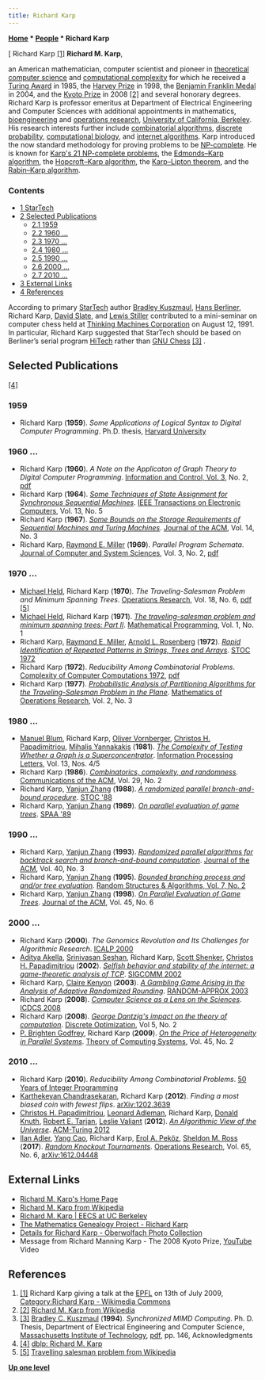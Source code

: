 ```yaml
---
title: Richard Karp
---
```

**[Home](Home "Home") \* [People](People "People") \* Richard Karp**



[ Richard Karp <a id="cite-note-1" href="#cite-ref-1">[1]</a>
**Richard M. Karp**,  

an American mathematician, computer scientist and pioneer in [theoretical computer science](https://en.wikipedia.org/wiki/Theoretical_computer_science) and [computational complexity](https://en.wikipedia.org/wiki/Computational_complexity_theory) for which he received a [Turing Award](https://en.wikipedia.org/wiki/Turing_Award) in 1985, the [Harvey Prize](https://en.wikipedia.org/wiki/Harvey_Prize) in 1998, the [Benjamin Franklin Medal](https://en.wikipedia.org/wiki/Benjamin_Franklin_Medal_%28Franklin_Institute%29) in 2004, and the [Kyoto Prize](https://en.wikipedia.org/wiki/Kyoto_Prize) in 2008 <a id="cite-note-2" href="#cite-ref-2">[2]</a> and several honorary degrees. 
Richard Karp is professor emeritus at Department of Electrical Engineering and Computer Sciences with additional appointments in mathematics, [bioengineering](https://en.wikipedia.org/wiki/Biological_engineering) and [operations research](https://en.wikipedia.org/wiki/Operations_research), [University of California, Berkeley](University_of_California,_Berkeley "University of California, Berkeley"). 
His research interests further include [combinatorial algorithms](https://en.wikipedia.org/wiki/Combinatorial_optimization), [discrete probability](https://en.wikipedia.org/wiki/Probability_distribution#Discrete_probability_distribution), [computational biology](https://en.wikipedia.org/wiki/Computational_biology), and [internet algorithms](https://en.wikipedia.org/wiki/Category:Internet_search_algorithms). 
Karp introduced the now standard methodology for proving problems to be [NP-complete](https://en.wikipedia.org/wiki/NP-complete). He is known for [Karp's 21 NP-complete problems](https://en.wikipedia.org/wiki/Karp%27s_21_NP-complete_problems), the [Edmonds–Karp algorithm](https://en.wikipedia.org/wiki/Edmonds%E2%80%93Karp_algorithm), the [Hopcroft–Karp algorithm](https://en.wikipedia.org/wiki/Hopcroft%E2%80%93Karp_algorithm), the [Karp–Lipton theorem](https://en.wikipedia.org/wiki/Karp%E2%80%93Lipton_theorem), and the [Rabin–Karp algorithm](https://en.wikipedia.org/wiki/Rabin%E2%80%93Karp_algorithm). 



### Contents


* [1 StarTech](#startech)
* [2 Selected Publications](#selected-publications)
	+ [2.1 1959](#1959)
	+ [2.2 1960 ...](#1960-...)
	+ [2.3 1970 ...](#1970-...)
	+ [2.4 1980 ...](#1980-...)
	+ [2.5 1990 ...](#1990-...)
	+ [2.6 2000 ...](#2000-...)
	+ [2.7 2010 ...](#2010-...)
* [3 External Links](#external-links)
* [4 References](#references)






According to primary [StarTech](StarTech "StarTech") author [Bradley Kuszmaul](Bradley_Kuszmaul "Bradley Kuszmaul"), [Hans Berliner](Hans_Berliner "Hans Berliner"), Richard Karp, [David Slate](David_Slate "David Slate"), and [Lewis Stiller](Lewis_Stiller "Lewis Stiller") contributed to a mini-seminar on computer chess held at [Thinking Machines Corporation](https://en.wikipedia.org/wiki/Thinking_Machines_Corporation) on August 12, 1991. In particular, Richard Karp suggested that StarTech should be based on Berliner’s serial program [HiTech](HiTech "HiTech") rather than [GNU Chess](GNU_Chess "GNU Chess") <a id="cite-note-3" href="#cite-ref-3">[3]</a> .



## Selected Publications


<a id="cite-note-4" href="#cite-ref-4">[4]</a>



### 1959


* Richard Karp (**1959**). *Some Applications of Logical Syntax to Digital Computer Programming*. Ph.D. thesis, [Harvard University](Harvard_University "Harvard University")


### 1960 ...


* Richard Karp (**1960**). *A Note on the Applicaton of Graph Theory to Digital Computer Programming*. [Information and Control, Vol. 3](https://dblp.uni-trier.de/db/journals/iandc/iandc3.html), No. 2, [pdf](https://core.ac.uk/download/pdf/82251489.pdf)
* Richard Karp (**1964**). *[Some Techniques of State Assignment for Synchronous Sequential Machines](https://ieeexplore.ieee.org/document/4038244)*. [IEEE Transactions on Electronic Computers](IEEE#TOC "IEEE"), Vol. 13, No. 5
* Richard Karp (**1967**). *[Some Bounds on the Storage Requirements of Sequential Machines and Turing Machines](https://dl.acm.org/citation.cfm?id=321410)*. [Journal of the ACM](ACM#Journal "ACM"), Vol. 14, No. 3
* Richard Karp, [Raymond E. Miller](https://dblp.uni-trier.de/pers/hd/m/Miller:Raymond_E=) (**1969**). *Parallel Program Schemata*. [Journal of Computer and System Sciences](https://en.wikipedia.org/wiki/Journal_of_Computer_and_System_Sciences), Vol. 3, No. 2, [pdf](https://core.ac.uk/download/pdf/82202840.pdf)


### 1970 ...


* [Michael Held](https://dblp.uni-trier.de/pers/hd/h/Held:Michael), Richard Karp (**1970**). *The Traveling-Salesman Problem and Minimum Spanning Trees*. [Operations Research](https://en.wikipedia.org/wiki/Operations_Research_(journal)), Vol. 18, No. 6, [pdf](https://www.cse.wustl.edu/~ychen/7102/Karp-TSP.pdf) <a id="cite-note-5" href="#cite-ref-5">[5]</a>
* [Michael Held](https://dblp.uni-trier.de/pers/hd/h/Held:Michael), Richard Karp (**1971**). [*The traveling-salesman problem and minimum spanning trees: Part II*](https://link.springer.com/article/10.1007%2FBF01584070). [Mathematical Programming](https://en.wikipedia.org/wiki/Mathematical_Programming), Vol. 1, No. 1
* Richard Karp, [Raymond E. Miller](https://dblp.uni-trier.de/pers/hd/m/Miller:Raymond_E=), [Arnold L. Rosenberg](Mathematician#ALRosenberg "Mathematician") (**1972**). *[Rapid Identification of Repeated Patterns in Strings, Trees and Arrays](https://www.semanticscholar.org/paper/Rapid-Identification-of-Repeated-Patterns-in-Trees-Karp-Miller/b3387ef7e1466b91174604e097a6bd6fa57498d2)*. [STOC 1972](https://dblp.uni-trier.de/db/conf/stoc/stoc72.html)
* Richard Karp (**1972**). *Reducibility Among Combinatorial Problems*. [Complexity of Computer Computations 1972](https://dblp.uni-trier.de/db/conf/coco/cocc1972.html), [pdf](https://people.eecs.berkeley.edu/~luca/cs172/karp.pdf)
* Richard Karp (**1977**). *[Probabilistic Analysis of Partitioning Algorithms for the Traveling-Salesman Problem in the Plane](https://www.semanticscholar.org/paper/Probabilistic-Analysis-of-Partitioning-Algorithms-Karp/c911bd9f91a00e64f1f8e14619a35157a2084f86)*. [Mathematics of Operations Research](https://en.wikipedia.org/wiki/Mathematics_of_Operations_Research), Vol. 2, No. 3


### 1980 ...


* [Manuel Blum](Mathematician#Blum "Mathematician"), Richard Karp, [Oliver Vornberger](Oliver_Vornberger "Oliver Vornberger"), [Christos H. Papadimitriou](Mathematician#CHPapadimitriou "Mathematician"), [Mihalis Yannakakis](Mathematician#MYannakakis "Mathematician") (**1981**). *[The Complexity of Testing Whether a Graph is a Superconcentrator](https://www.sciencedirect.com/science/article/pii/0020019081900508)*. [Information Processing Letters](https://en.wikipedia.org/wiki/Information_Processing_Letters), Vol. 13, Nos. 4/5
* Richard Karp (**1986**). *[Combinatorics, complexity, and randomness](https://dl.acm.org/citation.cfm?id=5658)*. [Communications of the ACM](ACM#Communications "ACM"), Vol. 29, No. 2
* Richard Karp, [Yanjun Zhang](Yanjun_Zhang "Yanjun Zhang") (**1988**). *[A randomized parallel branch-and-bound procedure](https://dl.acm.org/citation.cfm?id=62212.62240)*. [STOC '88](http://www.informatik.uni-trier.de/%7Eley/db/conf/stoc/stoc88.html)
* Richard Karp, [Yanjun Zhang](Yanjun_Zhang "Yanjun Zhang") (**1989**). *[On parallel evaluation of game trees](https://www.icsi.berkeley.edu/icsi/node/2253)*. [SPAA '89](http://www.informatik.uni-trier.de/%7Eley/db/conf/spaa/spaa89.html)


### 1990 ...


* Richard Karp, [Yanjun Zhang](Yanjun_Zhang "Yanjun Zhang") (**1993**). *[Randomized parallel algorithms for backtrack search and branch-and-bound computation](https://dl.acm.org/citation.cfm?id=62212.62240)*. [Journal of the ACM](ACM#Journal "ACM"), Vol. 40, No. 3
* Richard Karp, [Yanjun Zhang](Yanjun_Zhang "Yanjun Zhang") (**1995**). *[Bounded branching process and and/or tree evaluation](https://dl.acm.org/citation.cfm?id=1943722)*. [Random Structures & Algorithms, Vol. 7, No. 2](http://onlinelibrary.wiley.com/doi/10.1002/rsa.v7:2/issuetoc)
* Richard Karp, [Yanjun Zhang](Yanjun_Zhang "Yanjun Zhang") (**1998**). *[On Parallel Evaluation of Game Trees](https://dl.acm.org/citation.cfm?doid=293347.293353)*. [Journal of the ACM](ACM#Journal "ACM"), Vol. 45, No. 6


### 2000 ...


* Richard Karp (**2000**). *The Genomics Revolution and Its Challenges for Algorithmic Research*. [ICALP 2000](https://dblp.uni-trier.de/db/conf/icalp/icalp2000.html)
* [Aditya Akella](Mathematician#AAkella "Mathematician"), [Srinivasan Seshan](Mathematician#SSeshan "Mathematician"), Richard Karp, [Scott Shenker](Mathematician#SShenker "Mathematician"), [Christos H. Papadimitriou](Mathematician#CHPapadimitriou "Mathematician") (**2002**). *[Selfish behavior and stability of the internet: a game-theoretic analysis of TCP](https://dl.acm.org/citation.cfm?id=633037)*. [SIGCOMM 2002](https://dblp.uni-trier.de/db/conf/sigcomm/sigcomm2002.html)
* Richard Karp, [Claire Kenyon](Mathematician#CKenyon "Mathematician") (**2003**). *[A Gambling Game Arising in the Analysis of Adaptive Randomized Rounding](https://link.springer.com/chapter/10.1007/978-3-540-45198-3_28)*. [RANDOM-APPROX 2003](https://dblp.uni-trier.de/db/conf/random/random2003.html)
* Richard Karp (**2008**). *[Computer Science as a Lens on the Sciences](https://ieeexplore.ieee.org/document/4595861)*. [ICDCS 2008](https://dblp.uni-trier.de/db/conf/icdcs/icdcs2008.html)
* Richard Karp (**2008**). *[George Dantzig's impact on the theory of computation](https://www.sciencedirect.com/science/article/pii/S1572528607000370)*. [Discrete Optimization](https://www.journals.elsevier.com/discrete-optimization), Vol 5, No. 2
* [P. Brighten Godfrey](Mathematician#PBGodfrey "Mathematician"), Richard Karp (**2009**). *[On the Price of Heterogeneity in Parallel Systems](https://link.springer.com/article/10.1007/s00224-008-9102-5)*. [Theory of Computing Systems](https://en.wikipedia.org/wiki/Theory_of_Computing_Systems), Vol. 45, No. 2


### 2010 ...


* Richard Karp (**2010**). *Reducibility Among Combinatorial Problems*. [50 Years of Integer Programming](https://dblp.uni-trier.de/db/books/daglib/0023873.html)
* [Karthekeyan Chandrasekaran](Mathematician#KChandrasekaran "Mathematician"), Richard Karp (**2012**). *Finding a most biased coin with fewest flips*. [arXiv:1202.3639](https://arxiv.org/abs/1202.3639)
* [Christos H. Papadimitriou](Mathematician#CHPapadimitriou "Mathematician"), [Leonard Adleman](Mathematician#LAdleman "Mathematician"), Richard Karp, [Donald Knuth](Donald_Knuth "Donald Knuth"), [Robert E. Tarjan](Mathematician#RETarjan "Mathematician"), [Leslie Valiant](Mathematician#LValiant "Mathematician") (**2012**). *[An Algorithmic View of the Universe](https://dl.acm.org/citation.cfm?id=2322189)*. [ACM-Turing 2012](Algorithms#ACM-Turing "Algorithms")
* [Ilan Adler](Mathematician#IAdler "Mathematician"), [Yang Cao](Mathematician#YangCao "Mathematician"), Richard Karp, [Erol A. Peköz](Mathematician#EAPekoz "Mathematician"), [Sheldon M. Ross](Mathematician#SMRoss "Mathematician") (**2017**). *[Random Knockout Tournaments](https://pubsonline.informs.org/doi/10.1287/opre.2017.1657)*. [Operations Research](https://en.wikipedia.org/wiki/Operations_Research_(journal)), Vol. 65, No. 6, [arXiv:1612.04448](https://arxiv.org/abs/1612.04448)


## External Links


* [Richard M. Karp's Home Page](http://www.cs.berkeley.edu/%7Ekarp/)
* [Richard M. Karp from Wikipedia](https://en.wikipedia.org/wiki/Richard_M._Karp)
* [Richard M. Karp | EECS at UC Berkeley](https://www2.eecs.berkeley.edu/Faculty/Homepages/karp.html)
* [The Mathematics Genealogy Project - Richard Karp](https://genealogy.math.ndsu.nodak.edu/id.php?id=25275)
* [Details for Richard Karp - Oberwolfach Photo Collection](https://opc.mfo.de/person_detail?id=5368)
* Message from Richard Manning Karp - The 2008 Kyoto Prize, [YouTube](https://en.wikipedia.org/wiki/YouTube) Video


 
## References


1. <a id="cite-ref-1" href="#cite-note-1">[1]</a> Richard Karp giving a talk at the [EPFL](https://en.wikipedia.org/wiki/EPFL) on 13th of July 2009, [Category:Richard Karp - Wikimedia Commons](https://commons.wikimedia.org/wiki/Category:Richard_Karp)
2. <a id="cite-ref-2" href="#cite-note-2">[2]</a> [Richard M. Karp from Wikipedia](https://en.wikipedia.org/wiki/Richard_M._Karp)
3. <a id="cite-ref-3" href="#cite-note-3">[3]</a> [Bradley C. Kuszmaul](Bradley_Kuszmaul "Bradley Kuszmaul") (**1994**). *Synchronized MIMD Computing*. Ph. D. Thesis, Department of Electrical Engineering and Computer Science, [Massachusetts Institute of Technology](Massachusetts_Institute_of_Technology "Massachusetts Institute of Technology"), [pdf](http://supertech.csail.mit.edu/papers/thesis-kuszmaul.pdf), pp. 146, Acknowledgments
4. <a id="cite-ref-4" href="#cite-note-4">[4]</a> [dblp: Richard M. Karp](https://dblp.uni-trier.de/pers/hy/k/Karp:Richard_M=.html)
5. <a id="cite-ref-5" href="#cite-note-5">[5]</a> [Travelling salesman problem from Wikipedia](https://en.wikipedia.org/wiki/Travelling_salesman_problem)

**[Up one level](People "People")**







 
